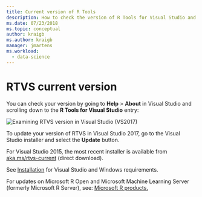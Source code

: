 ```yaml
---
title: Current version of R Tools
description: How to check the version of R Tools for Visual Studio and install updates.
ms.date: 07/23/2018
ms.topic: conceptual
author: kraigb
ms.author: kraigb
manager: jmartens
ms.workload:
  - data-science
---
```


# RTVS current version

You can check your version by going to **Help** > **About** in Visual Studio and scrolling down to the **R Tools for Visual Studio** entry:

![Examining RTVS version in Visual Studio (VS2017)](media/current-version.png)

To update your version of RTVS in Visual Studio 2017, go to the Visual Studio installer and select the **Update** button.

For Visual Studio 2015, the most recent installer is available from [aka.ms/rtvs-current](https://rtvs.blob.core.windows.net/download/RTVS_2017-12-18.1.exe) (direct download).

See [Installation](installing-r-tools-for-visual-studio.md) for Visual Studio and Windows requirements.

For updates on Microsoft R Open and Microsoft Machine Learning Server (formerly Microsoft R Server), see: [Microsoft R products.](https://azure.microsoft.com/?ocid=cloudplat_hp)

